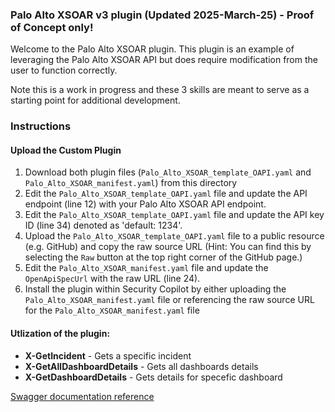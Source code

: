 ### Palo Alto XSOAR v3 plugin (Updated 2025-March-25) - Proof of Concept only!

Welcome to the Palo Alto XSOAR plugin. This plugin is an example of leveraging the Palo Alto XSOAR API but does require modification from the user to function correctly.

Note this is a work in progress and these 3 skills are meant to serve as a starting point for additional development.

### Instructions
#### Upload the Custom Plugin

1. Download both plugin files (`Palo_Alto_XSOAR_template_OAPI.yaml` and `Palo_Alto_XSOAR_manifest.yaml`) from this directory
2. Edit the `Palo_Alto_XSOAR_template_OAPI.yaml` file and update the API endpoint (line 12) with your Palo Alto XSOAR API endpoint.
3. Edit the `Palo_Alto_XSOAR_template_OAPI.yaml` file and update the API key ID (line 34) denoted as 'default: 1234'.
4. Upload the `Palo_Alto_XSOAR_template_OAPI.yaml` file to a public resource (e.g. GitHub) and copy the raw source URL (Hint: You can find this by selecting the `Raw` button at the top right corner of the GitHub page.)
5. Edit the `Palo_Alto_XSOAR_manifest.yaml` file and update the `OpenApiSpecUrl` with the raw URL (line 24).
6. Install the plugin within Security Copilot by either uploading the `Palo_Alto_XSOAR_manifest.yaml` file or referencing the raw source URL for the `Palo_Alto_XSOAR_manifest.yaml` file 

#### Utlization of the plugin:

- **X-GetIncident** - Gets a specific incident
- **X-GetAllDashboardDetails** - Gets all dashboards details
- **X-GetDashboardDetails** - Gets details for specefic dashboard


[Swagger documentation reference](https://swagger.io/docs/specification/v3_0/authentication/)
